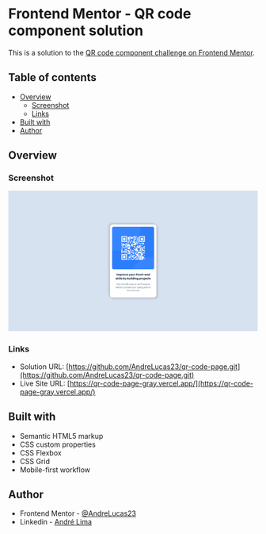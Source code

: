 # Frontend Mentor - QR code component solution

This is a solution to the [QR code component challenge on Frontend Mentor](https://www.frontendmentor.io/challenges/qr-code-component-iux_sIO_H).

## Table of contents

- [Overview](#overview)
  - [Screenshot](#screenshot)
  - [Links](#links)
- [Built with](#built-with)
- [Author](#author)

## Overview

### Screenshot

![screenshot](./images/screenshot.png)

### Links

- Solution URL: [https://github.com/AndreLucas23/qr-code-page.git](https://github.com/AndreLucas23/qr-code-page.git)
- Live Site URL: [https://qr-code-page-gray.vercel.app/](https://qr-code-page-gray.vercel.app/)

## Built with

- Semantic HTML5 markup
- CSS custom properties
- CSS Flexbox
- CSS Grid
- Mobile-first workflow

## Author

- Frontend Mentor - [@AndreLucas23](https://www.frontendmentor.io/profile/AndreLucas23)
- Linkedin - [André Lima](https://www.linkedin.com/in/andr%C3%A9-lima-6a03a6304/)
